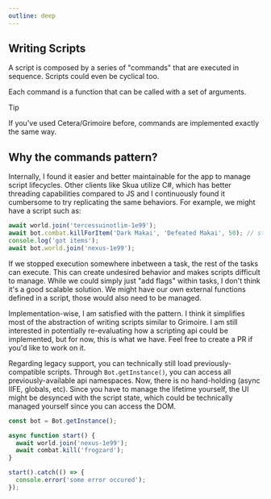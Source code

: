 ```yaml
---
outline: deep
---
```


## Writing Scripts

A script is composed by a series of "commands" that are executed in sequence. Scripts could even be cyclical too.

Each command is a function that can be called with a set of arguments.

> [!TIP]
>
> If you've used Cetera/Grimoire before, commands are implemented exactly the same way.

## Why the commands pattern?

Internally, I found it easier and better maintainable for the app to manage script lifecycles. Other clients like Skua utilize C#, which has better threading capabilities compared to JS and I continuously found it cumbersome to try replicating the same behaviors. For example, we might have a script such as:

```js
await world.join('tercessuinotlim-1e99');
await bot.combat.killForItem('Dark Makai', 'Defeated Makai', 50); // stop here
console.log('got items');
await bot.world.join('nexus-1e99');
```

If we stopped execution somewhere inbetween a task, the rest of the tasks can execute. This can create undesired behavior and makes scripts difficult to manage. While we could simply just "add flags" within tasks, I don't think it's a good scalable solution. We might have our own external functions defined in a script, those would also need to be managed.

Implementation-wise, I am satisfied with the pattern. I think it simplifies most of the abstraction of writing scripts similar to Grimoire. I am still interested in potentially re-evaluating how a scripting api could be implemented, but for now, this is what we have. Feel free to create a PR if you'd like to work on it.

Regarding legacy support, you can technically still load previously-compatible scripts. Through `Bot.getInstance()`, you can access all previously-available api namespaces. Now, there is no hand-holding (async IIFE, globals, etc). Since you have to manage the lifetime yourself, the UI might be desynced with the script state, which could be technically managed yourself since you can access the DOM.

```js
const bot = Bot.getInstance();

async function start() {
  await world.join('nexus-1e99');
  await combat.kill('frogzard');
}

start().catch(() => {
  console.error('some error occured');
});
```
